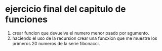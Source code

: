 # ejercicio final del capitulo de funciones
1. crear funcion que devuelva el numero menor psado por agumento.
2. haciendo el uso de la recursion crear una funcxion que me muestre los primeros 20 numeros de la serie fibonacci.
